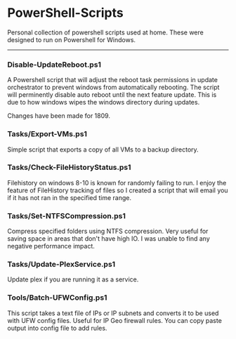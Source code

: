 # PowerShell-Scripts
Personal collection of powershell scripts used at home. These were designed to run on Powershell for Windows.

***

### Disable-UpdateReboot.ps1

  A Powershell script that will adjust the reboot task permissions in update orchestrator to prevent windows from automatically rebooting. The script will perminently disable auto reboot until the next feature update. This is due to how windows wipes the windows directory during updates.
  
  Changes have been made for 1809.

### Tasks/Export-VMs.ps1

  Simple script that exports a copy of all VMs to a backup directory.

### Tasks/Check-FileHistoryStatus.ps1

  Filehistory on windows 8-10 is known for randomly failing to run. I enjoy the feature of FileHistory tracking of files so I created a script that will email you if it has not ran in the specified time range.

### Tasks/Set-NTFSCompression.ps1
  
  Compress specified folders using NTFS compression. Very useful for saving space in areas that don't have high IO. I was unable to find any negative performance impact.

### Tasks/Update-PlexService.ps1
  
  Update plex if you are running it as a service.
  
### Tools/Batch-UFWConfig.ps1
  
  This script takes a text file of IPs or IP subnets and converts it to be used with UFW config files. Useful for IP Geo firewall rules. You can copy paste output into config file to add rules.
